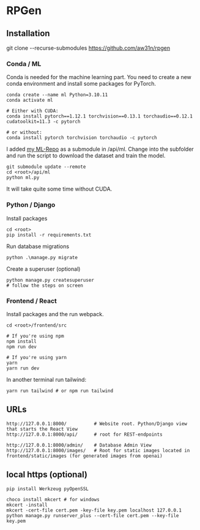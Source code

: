 # RPGen

## Installation

git clone --recurse-submodules https://github.com/aw31n/rpgen

### Conda / ML

Conda is needed for the machine learning part. You need to create a new conda environment and install some packages for PyTorch.

```
conda create --name ml Python=3.10.11
conda activate ml

# Either with CUDA:
conda install pytorch==1.12.1 torchvision==0.13.1 torchaudio==0.12.1 cudatoolkit=11.3 -c pytorch

# or without:
conda install pytorch torchvision torchaudio -c pytorch
```

I added [my ML-Repo](https://github.com/aw31n/ml-fashion-example`) as a submodule in /api/ml.
Change into the subfolder and run the script to download the dataset and train the model.

```
git submodule update --remote
cd <root>/api/ml
python ml.py
```

It will take quite some time without CUDA.

### Python / Django

Install packages

```
cd <root>
pip install -r requirements.txt
```

Run database migrations
```
python .\manage.py migrate 
```

Create a superuser (optional)
```
python manage.py createsuperuser
# follow the steps on screen
```

### Frontend / React

Install packages and the run webpack.

```
cd <root>/frontend/src

# If you're using npm
npm install
npm run dev

# If you're using yarn
yarn
yarn run dev
```

In another terminal run tailwind:

```
yarn run tailwind # or npm run tailwind
```

## URLs

```
http://127.0.0.1:8000/          # Website root. Python/Django view that starts the React View
http://127.0.0.1:8000/api/      # root for REST-endpoints

http://127.0.0.1:8000/admin/    # Database Admin View
http://127.0.0.1:8000/images/   # Root for static images located in frontend/static/images (for generated images from openai)
```

## local https (optional)

```
pip install Werkzeug pyOpenSSL
  
choco install mkcert # for windows
mkcert -install
mkcert -cert-file cert.pem -key-file key.pem localhost 127.0.0.1
python manage.py runserver_plus --cert-file cert.pem --key-file key.pem
```







